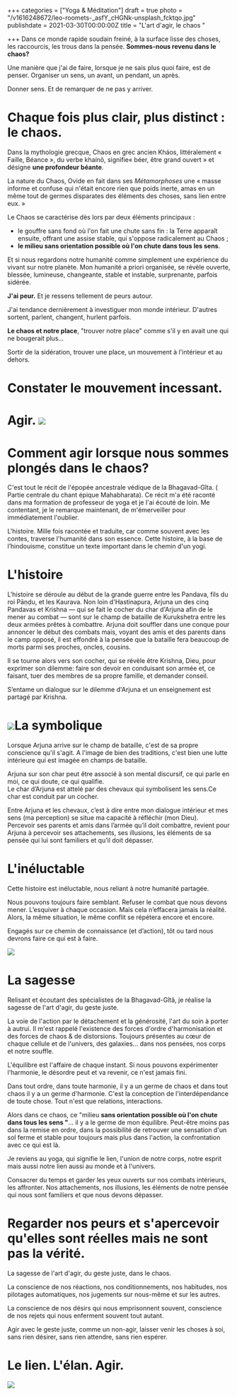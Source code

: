 +++
categories = ["Yoga & Méditation"]
draft = true
photo = "/v1616248672/leo-roomets-_asfY_cHGNk-unsplash_fcktqo.jpg"
publishdate = 2021-03-30T00:00:00Z
title = "L'art d'agir, le chaos "

+++
Dans ce monde rapide soudain freiné, à la surface lisse des choses, les raccourcis, les trous dans la pensée. **Sommes-nous revenu dans le chaos?**

Une manière que j'ai de faire, lorsque je ne sais plus quoi faire, est de penser. Organiser un sens, un avant, un pendant, un après.

Donner sens. Et de remarquer de ne pas y arriver.

# Chaque fois plus clair, plus distinct : le chaos.

Dans la mythologie grecque, Chaos en grec ancien Kháos, littéralement « Faille, Béance », du verbe khaínô, signifie« béer, être grand ouvert » et désigne **une profondeur béante**.

La nature du Chaos, Ovide en fait dans ses _Métamorphoses_ une « masse informe et confuse qui n'était encore rien que poids inerte, amas en un même tout de germes disparates des éléments des choses, sans lien entre eux. »

Le Chaos se caractérise dès lors par deux éléments principaux :

* le gouffre sans fond où l'on fait une chute sans fin : la Terre apparaît ensuite, offrant une assise stable, qui s'oppose radicalement au Chaos ;
* **le milieu sans orientation possible où l'on chute dans tous les sens**.

Et si nous regardons notre humanité comme simplement une expérience du vivant sur notre planète. Mon humanité a priori organisée, se révèle ouverte, blessée, lumineuse, changeante, stable et instable, surprenante, parfois sidérée.

**J'ai peur.** Et je ressens tellement de peurs autour.

J'ai tendance dernièrement à investiguer mon monde intérieur. D'autres sortent, parlent, changent, hurlent parfois.

**Le chaos et notre place**, "trouver notre place" comme s'il y en avait une qui ne bougerait plus...

Sortir de la sidération, trouver une place, un mouvement à l'intérieur et au dehors.

# Constater le mouvement incessant.

# Agir. ![](https://res.cloudinary.com/dqu7lbbhg/image/upload/c_scale,dpr_auto,q_70,w_680,f_auto/v1616248449/szabo-viktor-28ZbKOWiZfs-unsplash_b5xrgt.jpg)

# Comment agir lorsque nous sommes plongés dans le chaos?

C'est tout le récit de l'épopée ancestrale védique de la Bhagavad-Gîta. ( Partie centrale du chant épique Mahabharata). Ce récit m'a été raconté dans ma formation de professeur de yoga et je l'ai écouté de loin. Me contentant, je le remarque maintenant, de m'émerveiller pour immédiatement l'oublier.

L'histoire. Mille fois racontée et traduite, car comme souvent avec les contes, traverse l'humanité dans son essence. Cette histoire, à la base de l’hindouisme, constitue un texte important dans le chemin d'un yogi.

# L'histoire

L'histoire se déroule au début de la grande guerre entre les Pandava, fils du roi Pāṇḍu, et les Kaurava. Non loin d'Hastinapura, Arjuna un des cinq Pandavas et Krishna — qui se fait le cocher du char d'Arjuna afin de le mener au combat — sont sur le champ de bataille de Kurukshetra entre les deux armées prêtes à combattre. Arjuna doit souffler dans une conque pour annoncer le début des combats mais, voyant des amis et des parents dans le camp opposé, il est effondré à la pensée que la bataille fera beaucoup de morts parmi ses proches, oncles, cousins.

Il se tourne alors vers son cocher, qui se révèle être Krishna,  Dieu, pour exprimer son dilemme: faire son devoir en conduisant son armée et, ce faisant, tuer des membres de sa propre famille, et demander conseil.

S’entame un dialogue sur le dilemme d'Arjuna et un enseignement est partagé par Krishna.

# ![](https://res.cloudinary.com/dqu7lbbhg/image/upload/c_scale,dpr_auto,q_70,w_680,f_auto/v1616250676/ferdinand-stohr-iW1WzbuWMcA-unsplash_bwxevx.jpg)La symbolique

Lorsque Arjuna arrive sur le champ de bataille, c'est de sa propre conscience qu'il s'agit. A l'image de bien des traditions, c'est bien une lutte intérieure qui est imagée en champs de bataille.

Arjuna sur son char peut être associé à son mental discursif, ce qui parle en moi, ce qui doute, ce qui qualifie.  
Le char d’Arjuna est attelé par des chevaux qui symbolisent les sens.Ce char est conduit par un cocher.

Entre Arjuna et les chevaux, c’est à dire entre mon dialogue intérieur et mes sens (ma perception) se situe ma capacité à réfléchir (mon Dieu).  
Percevoir ses parents et amis dans l’armée qu’il doit combattre, revient pour Arjuna à percevoir ses attachements, ses illusions, les éléments de sa pensée qui lui sont familiers et qu’il doit dépasser.

# L'inéluctable

Cette histoire est inéluctable, nous reliant à notre humanité partagée. 

Nous pouvons toujours faire semblant. Refuser le combat que nous devons mener. L’esquiver à chaque occasion. Mais cela n’effacera jamais la réalité. Alors, la même situation, le même conflit se répétera encore et encore.

Engagés sur ce chemin de connaissance (et d’action), tôt ou tard nous devrons faire ce qui est à faire.

![](https://res.cloudinary.com/dqu7lbbhg/image/upload/c_scale,dpr_auto,q_70,w_680,f_auto/v1616248477/dewang-gupta-ESEnXckWlLY-unsplash_np7khm.jpg)

# La sagesse

Relisant et écoutant des spécialistes de la Bhagavad-Gîtâ, je réalise la sagesse de l'art d'agir, du geste juste.

La voie de l'action par le détachement et la générosité, l'art du soin à porter à autrui. Il m'est rappelé l'existence des forces d'ordre d'harmonisation et des forces de chaos & de distorsions. Toujours présentes au cœur de chaque cellule et de l'univers, des galaxies... dans nos pensées, nos corps et notre souffle.

L'équilibre est l'affaire de chaque instant. Si nous pouvons expérimenter l'harmonie, le désordre peut et va revenir, ce n'est jamais fini.

Dans tout ordre, dans toute harmonie, il y a un germe de chaos et dans tout chaos il y a un germe d'harmonie. C'est la conception de l'interdépendance de toute chose. Tout n'est que relations, interactions.

Alors dans ce chaos, ce "milieu **sans orientation possible où l'on chute dans tous les sens "**... il y a le germe de mon équilibre. Peut-être moins pas dans la remise en ordre, dans la possibilité de retrouver une sensation d'un sol ferme et stable pour toujours mais plus dans l'action, la confrontation avec ce qui est là.

Je reviens au yoga, qui signifie le lien, l'union de notre corps, notre esprit mais aussi notre lien aussi au monde et à l'univers.

Consacrer du temps et garder les yeux ouverts sur nos combats intérieurs, les affronter. Nos attachements, nos illusions, les éléments de notre pensée qui nous sont familiers et que nous devons dépasser.

# Regarder nos peurs et s'apercevoir qu'elles sont réelles mais ne sont pas la vérité.

La sagesse de l'art d'agir, du geste juste, dans le chaos.

La conscience de nos réactions, nos conditionnements, nos habitudes, nos pilotages automatiques, nos jugements sur nous-même et sur les autres.

La conscience de nos désirs qui nous emprisonnent souvent, conscience de nos rejets qui nous enferment souvent tout autant.

Agir avec le geste juste, comme un non-agir, laisser venir les choses à soi, sans rien désirer, sans rien attendre, sans rien espérer.

# Le lien. L'élan. Agir.

![](https://res.cloudinary.com/dqu7lbbhg/image/upload/c_scale,dpr_auto,q_70,w_680,f_auto/v1616251968/jeremy-thomas-E0AHdsENmDg-unsplash_wihxtg.jpg)